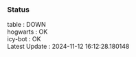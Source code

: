 ### Status


table : DOWN  
hogwarts : OK  
icy-bot : OK  
Latest Update : 2024-11-12 16:12:28.180148

